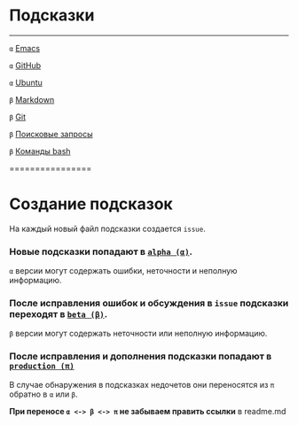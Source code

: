 # Подсказки 
----------------

  `α` [Emacs](alpha/Emacs.md)
	
  `α` [GitHub](alpha/GitHub.md)
	
  `α` [Ubuntu](alpha/Ubuntu.md)
  
  `β` [Markdown](beta/Markdown.md)

  `β` [Git](beta/Git.Hub.md)
	
  `β` [Поисковые запросы](beta/Query-language.md)
	
  `β` [Команды bash](beta/bash:commands.md)

================

# Создание подсказок

На каждый новый файл подсказки создается `issue`.

### Новые подсказки попадают в [`alpha (α)`](alpha). 
 
 `α` версии могут содержать ошибки, неточности и неполную информацию.

### После исправления ошибок и обсуждения в `issue` подсказки переходят в [`beta (β)`](beta). 

 `β` версии могут содержать неточности или неполную информацию.
 
### После исправления и дополнения подсказки попадают в [`production (π)`](.)

В случае обнаружения в подсказках недочетов они переносятся из `π` обратно в `α` или `β`.

**При переносе `α <-> β <-> π` не забываем править ссылки** в readme.md
